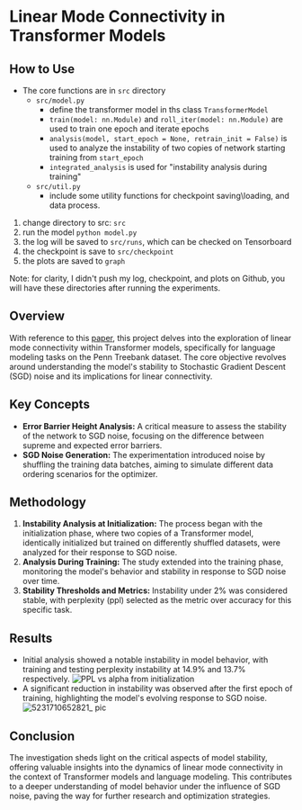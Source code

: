 # Linear Mode Connectivity in Transformer Models

## How to Use
- The core functions are in `src` directory
    - `src/model.py`
      - define the transformer model in ths class `TransformerModel`
      - `train(model: nn.Module)` and `roll_iter(model: nn.Module)` are used to train one epoch and iterate epochs
      - `analysis(model, start_epoch = None, retrain_init = False)` is used to analyze the instability of two copies of network starting training from `start_epoch`
      - `integrated_analysis` is used for "instability analysis during training" 
    - `src/util.py`
        - include some utility functions for checkpoint saving\loading, and data process.
     
      
1. change directory to src: `src`
2. run the model `python model.py`
3. the log will be saved to `src/runs`, which can be checked on Tensorboard
4. the checkpoint is save to `src/checkpoint`
5. the plots are saved to `graph`

Note: for clarity, I didn't push my log, checkpoint, and plots on Github, you will have these directories after running the experiments.

## Overview
With reference to this [paper](https://arxiv.org/abs/1912.05671), this project delves into the exploration of linear mode connectivity within Transformer models, specifically for language modeling tasks on the Penn Treebank dataset. The core objective revolves around understanding the model's stability to Stochastic Gradient Descent (SGD) noise and its implications for linear connectivity.

   
## Key Concepts
- **Error Barrier Height Analysis:** A critical measure to assess the stability of the network to SGD noise, focusing on the difference between supreme and expected error barriers.
- **SGD Noise Generation:** The experimentation introduced noise by shuffling the training data batches, aiming to simulate different data ordering scenarios for the optimizer.

## Methodology
1. **Instability Analysis at Initialization:** The process began with the initialization phase, where two copies of a Transformer model, identically initialized but trained on differently shuffled datasets, were analyzed for their response to SGD noise.
2. **Analysis During Training:** The study extended into the training phase, monitoring the model's behavior and stability in response to SGD noise over time.
3. **Stability Thresholds and Metrics:** Instability under 2% was considered stable, with perplexity (ppl) selected as the metric over accuracy for this specific task.

## Results
- Initial analysis showed a notable instability in model behavior, with training and testing perplexity instability at 14.9% and 13.7% respectively.
![PPL vs alpha from initialization](https://github.com/hahacen/linear_mode_connectivity_transformer/assets/103203631/40c01a8f-a731-4ba7-aea5-582330a82b67)
- A significant reduction in instability was observed after the first epoch of training, highlighting the model's evolving response to SGD noise.
![5231710652821_ pic](https://github.com/hahacen/linear_mode_connectivity_transformer/assets/103203631/902dabb1-b9c2-4e66-84d3-81ac20328c69)

  
## Conclusion
The investigation sheds light on the critical aspects of model stability, offering valuable insights into the dynamics of linear mode connectivity in the context of Transformer models and language modeling. This contributes to a deeper understanding of model behavior under the influence of SGD noise, paving the way for further research and optimization strategies.
